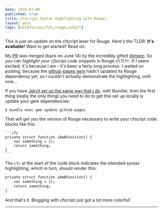 ```yaml
---
date: 2016-07-09
published: true
title: CFScript Syntax Highlighting with Rouge!
layout: post
tags: [coldfusion,cfml,rouge,jekyll]
---
```

This is just an update on the cfscript lexer for Rouge. Here's the TLDR:  **It's available!** Want to get started? Read on.
<!--more-->

My [PR](https://github.com/jneen/rouge/pull/492) was merged (back on June 14) by the incredibly gifted [@jneen](https://github.com/jneen). So *you can highlight your cfscript code snippets* in Rouge v1.11.1+. If I seem excited, it's because I am - it's been a fairly long process. I waited on posting, because the [github-pages gem](https://github.com/github/pages-gem) hadn't updated its Rouge dependency yet, so I couldn't actually demonstrate the highlighting, until now...

If you have [Jekyll set up the same way that I do](/2016/02/24/getting-started-with-jekyll-part-3.html), with Bundler, then the first thing (really the only thing) you need to do to get this set up locally is update your gem dependencies:

```shell-session
$ bundle exec gem update github-pages
```
That will get you the version of Rouge necessary to write your cfscript code blocks like this:

~~~text
```cfc
private struct function iAmAFunction() {
	var something = {};
	return something;
}
```
~~~
The `cfc` at the start of the code block indicates the intended syntax highlighting, which in turn, should render this:

```cfc
private struct function iAmAFunction() {
	var something = {};
	return something;
}
```
And that's it. Blogging with cfscript just got a lot more colorful!

<hr />
